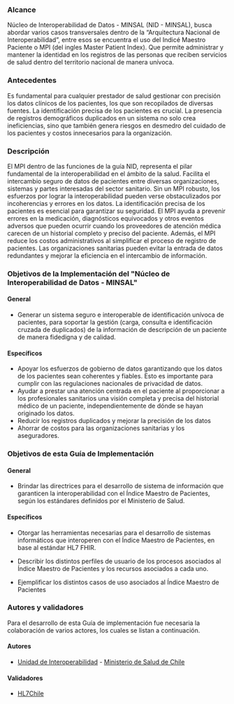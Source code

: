 ### Alcance

Núcleo de Interoperabilidad de Datos - MINSAL (NID - MINSAL), busca abordar varios casos transversales dentro de la “Arquitectura Nacional de Interoperabilidad”, entre esos se encuentra el uso del Indicé Maestro Paciente o MPI (del ingles Master Patient Index). Que permite administrar y mantener la identidad en los registros de las personas que reciben servicios de salud dentro del territorio nacional de manera unívoca. 

### Antecedentes

Es fundamental para cualquier prestador de salud  gestionar con precisión los datos clínicos de los pacientes, los que son recopilados de diversas fuentes. La identificación precisa de los pacientes es crucial. La presencia de registros demográficos duplicados en un sistema no solo crea ineficiencias, sino que también genera riesgos en desmedro del cuidado de los pacientes y costos innecesarios para la organización.

### Descripción

El MPI dentro de las funciones de la guía NID, representa el pilar fundamental de la interoperabilidad en el ámbito de la salud. Facilita el intercambio seguro de datos de pacientes entre diversas organizaciones, sistemas y partes interesadas del sector sanitario. Sin un MPI robusto, los esfuerzos por lograr la interoperabilidad pueden verse obstaculizados por incoherencias y errores en los datos.
La identificación precisa de los pacientes es esencial para garantizar su seguridad. El MPI ayuda a prevenir errores en la medicación, diagnósticos equivocados y otros eventos adversos que pueden ocurrir cuando los proveedores de atención médica carecen de un historial completo y preciso del paciente.
Además, el MPI reduce los costos administrativos al simplificar el proceso de registro de pacientes. Las organizaciones sanitarias pueden evitar la entrada de datos redundantes y mejorar la eficiencia en el intercambio de información.

### Objetivos de la Implementación del "Núcleo de Interoperabilidad de Datos - MINSAL"

#### General

* Generar un sistema seguro e interoperable de identificación unívoca de pacientes, para soportar la gestión (carga, consulta e identificación cruzada de duplicados) de la información de descripción de un paciente de manera fidedigna y de calidad. 

#### Específicos

* Apoyar los esfuerzos de gobierno de datos garantizando que los datos de los pacientes sean coherentes y fiables. Esto es importante para cumplir con las regulaciones nacionales de privacidad de datos.
* Ayudar a prestar una atención centrada en el paciente al proporcionar a los profesionales sanitarios una visión completa y precisa del historial médico de un paciente, independientemente de dónde se hayan originado los datos.
* Reducir los registros duplicados y mejorar la precisión de los datos
* Ahorrar de costos para las organizaciones sanitarias y los aseguradores.

### Objetivos de esta Guía de Implementación

#### General

* Brindar las directrices para el desarrollo de sistema de información que garanticen la interoperabilidad con el Índice Maestro de Pacientes, según los estándares definidos por el Ministerio de Salud.

#### Específicos

* Otorgar las herramientas necesarias para el desarrollo de sistemas informáticos que interoperen con el Índice Maestro de Pacientes, en base al estándar HL7 FHIR.

* Describir los distintos perfiles de usuario de los procesos asociados al Índice Maestro de Pacientes y los recursos asociados a cada uno.

* Ejemplificar los distintos casos de uso asociados al Índice Maestro de Pacientes


### Autores y validadores
Para el desarrollo de esta Guía de implementación fue necesaria la colaboración de varios actores, los cuales se listan a continuación.
#### Autores
- [Unidad de Interoperabilidad](https://interoperabilidad.minsal.cl) - [Ministerio de Salud de Chile](https://www.minsal.cl/)

#### Validadores
- [HL7Chile](https://hl7chile.cl/)


<!--
### Autores y Colaboradores
Para el desarrollo de esta Guía de implementación fue necesaria la colaboración de varios actores, los cuales se listan a continuación.
#### Autores
- [Unidad de Interoperabilidad](https://interoperabilidad.minsal.cl) - [Ministerio de Salud de Chile](https://www.minsal.cl/)

#### Colaboradores
- [Centro Nacional en Sistemas de Información en Salud (CENS)](https://www.minsal.cl/)

- DEIS
- DIGERA
- DIVAP
- Salud Dital

#### Validadores
- [HL7Chile](https://hl7chile.cl/)
-->